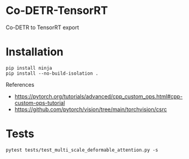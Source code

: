 # Co-DETR-TensorRT
Co-DETR to TensorRT export


# Installation
```
pip install ninja
pip install --no-build-isolation .
```

References
- https://pytorch.org/tutorials/advanced/cpp_custom_ops.html#cpp-custom-ops-tutorial
- https://github.com/pytorch/vision/tree/main/torchvision/csrc


# Tests

```
pytest tests/test_multi_scale_deformable_attention.py -s
```